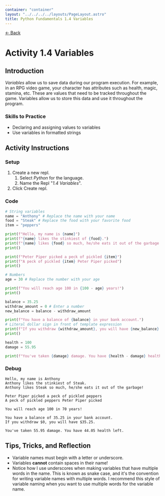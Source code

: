 ```yaml
---
container: "container"
layout: "../../../../layouts/PageLayout.astro"
title: Python Fundamentals 1.4 Variables
---
```


[← Back](/comp-sci/python/)

# Activity 1.4 Variables

## Introduction

_Variables_ allow us to save data during our program execution. For example, in an RPG video game, your character has attributes such as health, magic, stamina, etc. These are values that need to be tracked throughout the game. Variables allow us to store this data and use it throughout the program.

### Skills to Practice

- Declaring and assigning values to variables
- Use variables in formatted strings

## Activity Instructions

### Setup

1. Create a new repl.
   1. Select _Python_ for the language.
   2. Name the Repl "_1.4 Variables_".
2. Click Create repl.

### Code

```python
# String variables
name = "Anthony" # Replace the name with your name
food = "Steak" # Replace the food with your favorite food
item = "peppers"

print(f"Hello, my name is {name}")
print(f"{name} likes the stinkiest of {food}.")
print(f"{name} likes {food} so much, he/she eats it out of the garbage!")
print()

print(f"Peter Piper picked a peck of pickled {item}")
print(f"A peck of pickled {item} Peter Piper picked")
print()

# Numbers
age = 30 # Replace the number with your age

print(f"You will reach age 100 in {100 - age} years!")
print()

balance = 35.25
withdraw_amount = 0 # Enter a number
new_balance = balance - withdraw_amount

print(f"You have a balance of {balance} in your bank account.")
# Literal dollar sign in front of template expression
print(f"If you withdraw {withdraw_amount}, you will have {new_balance}.")
print()

health = 100
damage = 55.95

print(f"You've taken {damage} damage. You have {health - damage} health left.")
```

### Debug

```
Hello, my name is Anthony
Anthony likes the stinkiest of Steak.
Anthony likes Steak so much, he/she eats it out of the garbage!

Peter Piper picked a peck of pickled peppers
A peck of pickled peppers Peter Piper picked

You will reach age 100 in 70 years!

You have a balance of 35.25 in your bank account.
If you withdraw $0, you will have $35.25.

You've taken 55.95 damage. You have 44.05 health left.
```

## Tips, Tricks, and Reflection

- Variable names must begin with a letter or underscore.
- Variables **cannot** contain spaces in their name!
- Notice how I use underscores when making variables that have multiple words in the name. This is known as snake case, and it's the convention for writing variable names with multiple words. I recommend this style of variable naming when you want to use multiple words for the variable name.

